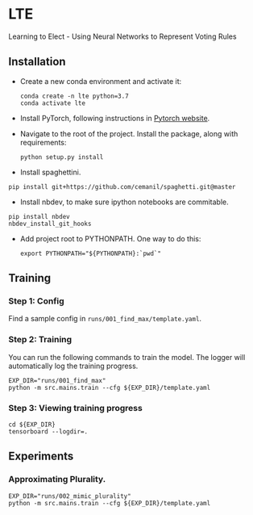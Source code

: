 # LTE
Learning to Elect - Using Neural Networks to Represent Voting Rules

## Installation
* Create a new conda environment and activate it:
    ```
    conda create -n lte python=3.7
    conda activate lte
    ```
    
* Install PyTorch, following instructions in [Pytorch website](https://pytorch.org). 

* Navigate to the root of the project. Install the package, along with requirements:
    ```
    python setup.py install
    ```
  
* Install spaghettini. 
```
pip install git+https://github.com/cemanil/spaghetti.git@master
```

* Install nbdev, to make sure ipython notebooks are commitable. 
``` 
pip install nbdev
nbdev_install_git_hooks
```

* Add project root to PYTHONPATH. One way to do this: 
    ```
    export PYTHONPATH="${PYTHONPATH}:`pwd`"
    ``` 
  
## Training
### Step 1: Config
Find a sample config in `runs/001_find_max/template.yaml`. 

### Step 2: Training 
You can run the following commands to train the model. The logger will automatically log the training progress. 
``` 
EXP_DIR="runs/001_find_max"
python -m src.mains.train --cfg ${EXP_DIR}/template.yaml
```

### Step 3: Viewing training progress
``` 
cd ${EXP_DIR}
tensorboard --logdir=.
```

## Experiments
### Approximating Plurality. 
``` 
EXP_DIR="runs/002_mimic_plurality"
python -m src.mains.train --cfg ${EXP_DIR}/template.yaml
```